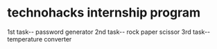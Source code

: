 # technohacks internship program 
1st task--  password generator 
2nd task--  rock paper scissor
3rd task--  temperature converter
